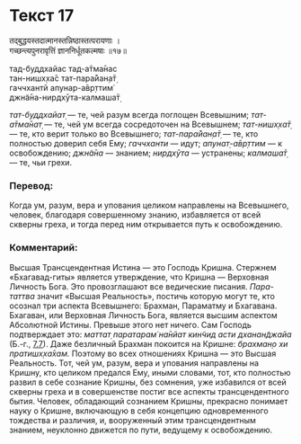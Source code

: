 # Текст 17

तद्‌बुद्धयस्तदात्मानस्तन्निष्ठास्तत्परायणाः ।  
गच्छन्त्यपुनरावृत्तिं ज्ञाननिर्धूतकल्मषाः ॥१७॥

тад-буддхайас тад-а̄тма̄нас  
тан-нишх̣ха̄с тат-пара̄йан̣а̄т̣  
гаччхантй апунар-а̄вр̣ттим̇  
джн̃а̄на-нирдхӯта-калмаша̄т̣

_тат-буддхайат̣_ — те, чей разум всегда поглощен Всевышним; _тат-а̄тма̄нат̣_ — те, чей ум всегда сосредоточен на Всевышнем; _тат-нишх̣ха̄т̣_ — те, кто верит только во Всевышнего; _тат-пара̄йан̣а̄т̣_ — те, кто полностью доверил себя Ему; _гаччханти_ — идут; _апунат̣-а̄вр̣ттим_ — к освобождению; _джн̃а̄на_ — знанием; _нирдхӯта_ — устранены; _калмаша̄т̣_ — те, чьи грехи.

### Перевод:

Когда ум, разум, вера и упования целиком направлены на Всевышнего, человек, благодаря совершенному знанию, избавляется от всей скверны греха, и тогда перед ним открывается путь к освобождению.

### Комментарий:

Высшая Трансцендентная Истина — это Господь Кришна. Стержнем «Бхагавад-гиты» является утверждение, что Кришна — Верховная Личность Бога. Это провозглашают все ведические писания. _Пара-таттва_ значит «Высшая Реальность», постичь которую могут те, кто осознал три аспекта Всевышнего: Брахман, Параматму и Бхагавана. Бхагаван, или Верховная Личность Бога, является высшим аспектом Абсолютной Истины. Превыше этого нет ничего. Сам Господь подтверждает это: _маттат̣ паратарам̇ на̄нйат кин̃чид асти дханан̃джайа_ (Б.-г., [7.7](../7/7.md)). Даже безличный Брахман покоится на Кришне: _брахман̣о хи пратишх̣ха̄хам._ Поэтому во всех отношениях Кришна — это Высшая Реальность. Тот, чей ум, разум, вера и упования направлены на Кришну, кто целиком предался Ему, иными словами, тот, кто полностью развил в себе сознание Кришны, без сомнения, уже избавился от всей скверны греха и в совершенстве постиг все аспекты трансцендентного бытия. Человек, обладающий сознанием Кришны, прекрасно понимает науку о Кришне, включающую в себя концепцию одновременного тождества и различия, и, вооруженный этим трансцендентным знанием, неуклонно движется по пути, ведущему к освобождению.